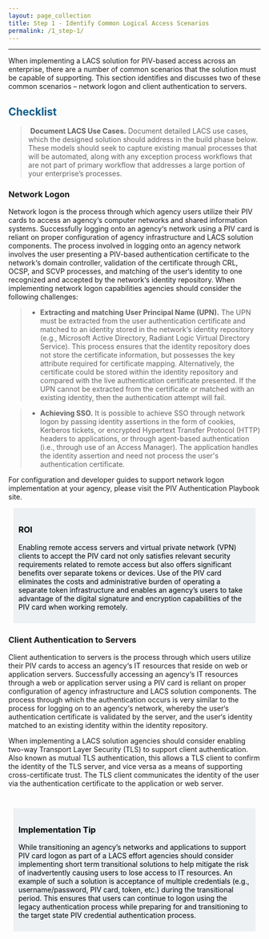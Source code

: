 ```yaml
---
layout: page_collection
title: Step 1 - Identify Common Logical Access Scenarios
permalink: /1_step-1/
---
```

<script>
$(function() {
  $( "#accordion" ).accordion({
    heightStyle: "content",
    collapsible: "true",
    active: "false"
  });
});
</script>

<script src="https://use.fontawesome.com/e20c671b68.js"></script>
-----------------------------------------------------

When implementing a LACS solution for PIV-based access across an enterprise, there are a number of common scenarios that the solution must be capable of supporting. This section identifies and discusses two of these common scenarios – network logon and client authentication to servers.

## <span style="color: #0C5C89"><a name="plan"></a>**Checklist**</span> 

> <i class="fa fa-check-square-o"></i> &nbsp;**Document LACS Use Cases.** Document detailed LACS use cases, which the designed solution should address in the build phase below. These models should seek to capture existing manual processes that will be automated, along with any exception process workflows that are not part of primary workflow that addresses a large portion of your enterprise’s processes.

<div id="accordion" markdown="1">

### Network Logon
<div markdown="1">

Network logon is the process through which agency users utilize their PIV cards to access an agency‘s computer networks and shared information systems. Successfully logging onto an agency‘s network using a PIV card is reliant on proper configuration of agency infrastructure and LACS solution components. The process involved in logging onto an agency network involves the user presenting a PIV-based authentication certificate to the network‘s domain controller, validation of the certificate through CRL, OCSP, and SCVP processes, and  matching of the  user‘s identity to  one recognized  and accepted by the network‘s identity repository. When implementing network logon capabilities agencies should consider the following challenges:

> * **Extracting and matching User Principal Name (UPN).** The UPN must be extracted from the user authentication certificate and matched to an identity stored in the network‘s identity repository (e.g., Microsoft Active Directory, Radiant Logic Virtual Directory Service). This process ensures that the identity repository does not store the certificate information, but possesses the key attribute required for certificate mapping. Alternatively, the certificate could be stored within the identity repository and compared with the live authentication certificate presented. If the UPN cannot be extracted from the certificate or matched with an existing identity, then the authentication attempt will fail.

> * **Achieving SSO.** It is possible to achieve SSO through network logon by passing identity assertions in the form of cookies, Kerberos tickets, or encrypted Hypertext Transfer Protocol (HTTP) headers to applications, or through agent-based authentication (i.e., through use of an Access Manager). The application handles the identity assertion and need not process the user's authentication certificate.

For configuration and developer guides to support network logon implementation at your agency, please visit the PIV Authentication Playbook site.

<div style="background-color: #edf1f3;color: black;margin: 10px;padding: 10px">

<h3><span>ROI</span></h3>
<p><span>Enabling remote access servers and virtual private network (VPN) clients to accept the PIV card not only satisfies relevant security requirements related to remote access  but also offers significant benefits over separate tokens or devices. Use of the PIV card eliminates the costs and administrative burden of operating a separate token infrastructure and enables an agency’s users to take advantage of the digital signature and encryption capabilities of the PIV card when working remotely.</span></p>

</div>

</div>

### Client Authentication to Servers
<div markdown="1">

Client authentication to servers is the process through which users utilize their PIV cards to access an agency‘s IT resources that reside on web or application servers. Successfully accessing an agency‘s IT resources through a web or application server using a PIV card is reliant on proper configuration of agency infrastructure and LACS solution components. The process through which the authentication occurs is very similar to the process for logging on to an agency‘s network, whereby the user‘s authentication certificate is validated by the server, and the user‘s identity matched to an existing identity within the identity repository.

When implementing a LACS solution agencies should consider enabling two-way Transport Layer Security (TLS) to support client authentication. Also known as mutual TLS authentication, this allows a TLS client to confirm the identity of the TLS server, and vice versa as a means of supporting cross-certificate trust. The TLS client communicates the identity of the user via the authentication certificate to the application or web server.

</div>
</div>

<br>

<div style="background-color: #edf1f3;color: black;margin: 10px;padding: 10px">

<h3><span>Implementation Tip</span></h3>
<p><span>While transitioning an agency’s networks and applications to support PIV card logon as part of a LACS effort agencies should consider implementing short term transitional solutions to help mitigate the risk of inadvertently causing users to lose access to IT resources. An example of such a solution is acceptance of multiple credentials (e.g., username/password, PIV card, token, etc.) during the transitional period. This ensures that users can continue to logon using the legacy authentication process while preparing for and transitioning to the target state PIV credential authentication process.</span></p>

</div> 

